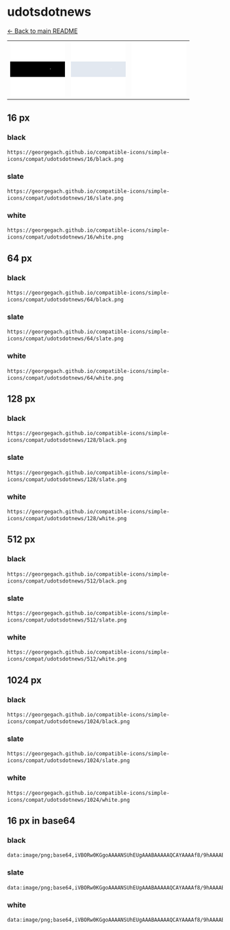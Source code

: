# udotsdotnews

[← Back to main README](../../README.md)

<table><tr>
  <td><img src="./128/black.png" width="128" alt="udotsdotnews black icon" /></td>
  <td><img src="./128/slate.png" width="128" alt="udotsdotnews slate icon" /></td>
  <td><img src="./128/white.png" width="128" alt="udotsdotnews white icon" /></td>
</tr></table>

## 16 px

### black
```
https://georgegach.github.io/compatible-icons/simple-icons/compat/udotsdotnews/16/black.png
```

### slate
```
https://georgegach.github.io/compatible-icons/simple-icons/compat/udotsdotnews/16/slate.png
```

### white
```
https://georgegach.github.io/compatible-icons/simple-icons/compat/udotsdotnews/16/white.png
```

## 64 px

### black
```
https://georgegach.github.io/compatible-icons/simple-icons/compat/udotsdotnews/64/black.png
```

### slate
```
https://georgegach.github.io/compatible-icons/simple-icons/compat/udotsdotnews/64/slate.png
```

### white
```
https://georgegach.github.io/compatible-icons/simple-icons/compat/udotsdotnews/64/white.png
```

## 128 px

### black
```
https://georgegach.github.io/compatible-icons/simple-icons/compat/udotsdotnews/128/black.png
```

### slate
```
https://georgegach.github.io/compatible-icons/simple-icons/compat/udotsdotnews/128/slate.png
```

### white
```
https://georgegach.github.io/compatible-icons/simple-icons/compat/udotsdotnews/128/white.png
```

## 512 px

### black
```
https://georgegach.github.io/compatible-icons/simple-icons/compat/udotsdotnews/512/black.png
```

### slate
```
https://georgegach.github.io/compatible-icons/simple-icons/compat/udotsdotnews/512/slate.png
```

### white
```
https://georgegach.github.io/compatible-icons/simple-icons/compat/udotsdotnews/512/white.png
```

## 1024 px

### black
```
https://georgegach.github.io/compatible-icons/simple-icons/compat/udotsdotnews/1024/black.png
```

### slate
```
https://georgegach.github.io/compatible-icons/simple-icons/compat/udotsdotnews/1024/slate.png
```

### white
```
https://georgegach.github.io/compatible-icons/simple-icons/compat/udotsdotnews/1024/white.png
```

## 16 px in base64

### black
```
data:image/png;base64,iVBORw0KGgoAAAANSUhEUgAAABAAAAAQCAYAAAAf8/9hAAAABmJLR0QA/wD/AP+gvaeTAAAAWklEQVQ4je2QQQqAMAwEp/Xiw/z/I3yFom29bGDxaDx2IIRswiYEJmkKsGUNLuAGFmAoijKmY3rMVIAD2IHTml25mTa0yOtW5bSGm23ipcU1TvdTP5F+4uQHHiHLGlePBDY0AAAAAElFTkSuQmCC
```

### slate
```
data:image/png;base64,iVBORw0KGgoAAAANSUhEUgAAABAAAAAQCAYAAAAf8/9hAAAABmJLR0QA/wD/AP+gvaeTAAAAh0lEQVQ4je3OMU4DQRBE0VezK8sXQFwI7n8GyCwnzsFTBLtGhJYsMv+sW9W/iycPk4/T5e0hwefp8tX6ji46SksiSkWWqYVBJk21kTBWdR2cZ/Oa9LB55yZhVkf2b9VrZBWCMAdSjmMYt1qt283vbi+8/J3KXHHAy1ZyjyXuZF0b7/emn/wTP3MzMD8g8m/5AAAAAElFTkSuQmCC
```

### white
```
data:image/png;base64,iVBORw0KGgoAAAANSUhEUgAAABAAAAAQCAYAAAAf8/9hAAAABmJLR0QA/wD/AP+gvaeTAAAAYUlEQVQ4je3OQQpCMQxF0dNaxB24Id3/QlyC/sZJCsFpHf4LIeRxScLJNi0iHrsL3vjggshq2ZVcyZfTBw68cMc1xSVM9HLwwCjz7CnefsSWvWbrm8psERE2GHjuLDj5A1+KVxmcN5cG5AAAAABJRU5ErkJggg==
```

